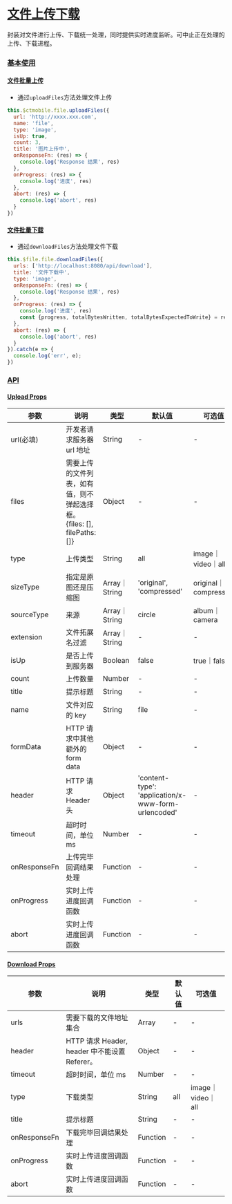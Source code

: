 # [文件上传下载](http://mid.chinatowercom.cn:18080/appGuide/base/fileUploadDown.html#文件上传下载)

封装对文件进行上传、下载统一处理，同时提供实时进度监听。可中止正在处理的上传、下载进程。

### [基本使用](http://mid.chinatowercom.cn:18080/appGuide/base/fileUploadDown.html#基本使用)

#### [文件批量上传](http://mid.chinatowercom.cn:18080/appGuide/base/fileUploadDown.html#文件批量上传)

- 通过`uploadFiles`方法处理文件上传

```javascript
this.$ctmobile.file.uploadFiles({
  url: 'http://xxxx.xxx.com',
  name: 'file',
  type: 'image',
  isUp: true,
  count: 3,
  title: '图片上传中',
  onResponseFn: (res) => {
    console.log('Response 结果', res)
  },
  onProgress: (res) => {
    console.log('进度', res)
  },
  abort: (res) => {
    console.log('abort', res)
  }
})
```

#### [文件批量下载](http://mid.chinatowercom.cn:18080/appGuide/base/fileUploadDown.html#文件批量下载)

- 通过`downloadFiles`方法处理文件下载

```javascript
this.$file.file.downloadFiles({
  urls: ['http://localhost:8080/api/download'],
  title: '文件下载中',
  type: 'image',
  onResponseFn: (res) => {
    console.log('Response 结果', res)
  },
  onProgress: (res) => {
    console.log('进度', res)
    const {progress, totalBytesWritten, totalBytesExpectedToWrite} = res
  },
  abort: (res) => {
    console.log('abort', res)
  }
}).catch(e => {
  console.log('err', e);
})
```

### [API](http://mid.chinatowercom.cn:18080/appGuide/base/fileUploadDown.html#api)

#### [Upload Props](http://mid.chinatowercom.cn:18080/appGuide/base/fileUploadDown.html#upload-props)

| 参数         | 说明                                                         | 类型          | 默认值                                              | 可选值               |
| ------------ | ------------------------------------------------------------ | ------------- | --------------------------------------------------- | -------------------- |
| url(必填)    | 开发者请求服务器 url 地址                                    | String        | -                                                   | -                    |
| files        | 需要上传的文件列表，如有值，则不弹起选择框。{files: [], filePaths: []} | Object        | -                                                   | -                    |
| type         | 上传类型                                                     | String        | all                                                 | image｜video｜all    |
| sizeType     | 指定是原图还是压缩图                                         | Array｜String | 'original', 'compressed'                            | original｜compressed |
| sourceType   | 来源                                                         | Array｜String | circle                                              | album｜camera        |
| extension    | 文件拓展名过滤                                               | Array｜String | -                                                   | -                    |
| isUp         | 是否上传到服务器                                             | Boolean       | false                                               | true｜false          |
| count        | 上传数量                                                     | Number        | -                                                   | -                    |
| title        | 提示标题                                                     | String        | -                                                   | -                    |
| name         | 文件对应的 key                                               | String        | file                                                | -                    |
| formData     | HTTP 请求中其他额外的 form data                              | Object        | -                                                   | -                    |
| header       | HTTP 请求 Header 头                                          | Object        | 'content-type': 'application/x-www-form-urlencoded' | -                    |
| timeout      | 超时时间，单位 ms                                            | Number        | -                                                   | -                    |
| onResponseFn | 上传完毕回调结果处理                                         | Function      | -                                                   | -                    |
| onProgress   | 实时上传进度回调函数                                         | Function      | -                                                   | -                    |
| abort        | 实时上传进度回调函数                                         | Function      | -                                                   | -                    |

#### [Download Props](http://mid.chinatowercom.cn:18080/appGuide/base/fileUploadDown.html#download-props)

| 参数         | 说明                                          | 类型     | 默认值 | 可选值            |
| ------------ | --------------------------------------------- | -------- | ------ | ----------------- |
| urls         | 需要下载的文件地址集合                        | Array    | -      | -                 |
| header       | HTTP 请求 Header, header 中不能设置 Referer。 | Object   | -      | -                 |
| timeout      | 超时时间，单位 ms                             | Number   | -      | -                 |
| type         | 下载类型                                      | String   | all    | image｜video｜all |
| title        | 提示标题                                      | String   | -      | -                 |
| onResponseFn | 下载完毕回调结果处理                          | Function | -      | -                 |
| onProgress   | 实时上传进度回调函数                          | Function | -      | -                 |
| abort        | 实时上传进度回调函数                          | Function | -      | -                 |